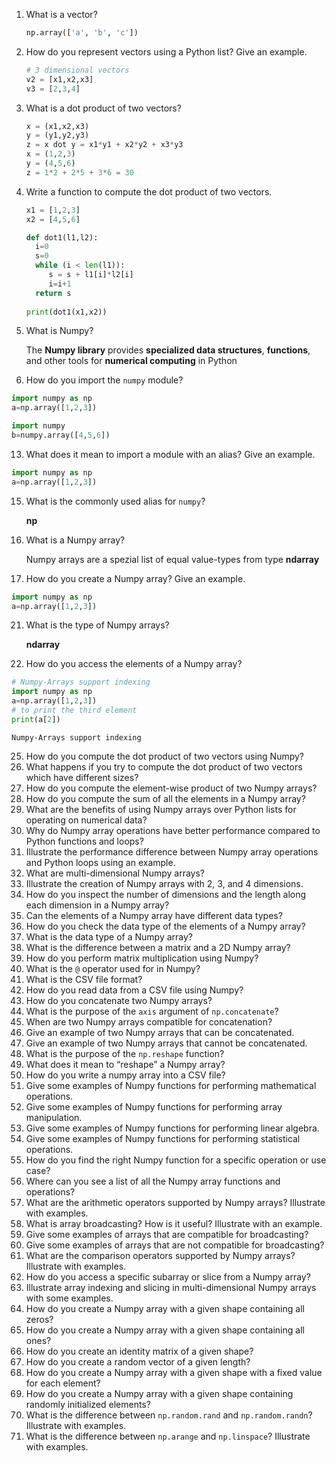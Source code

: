 1. What is a vector?
   ```python
   np.array(['a', 'b', 'c'])
   ```
3. How do you represent vectors using a Python list? Give an example.
   ```python
   # 3 dimensional vectors
   v2 = [x1,x2,x3]
   v3 = [2,3,4]
   ```
5. What is a dot product of two vectors?
   ```python
   x = (x1,x2,x3)
   y = (y1,y2,y3)
   z = x dot y = x1*y1 + x2*y2 + x3*y3
   x = (1,2,3)
   y = (4,5,6)
   z = 1*2 + 2*5 + 3*6 = 30
   ```
7. Write a function to compute the dot product of two vectors.
   ```python
   x1 = [1,2,3]
   x2 = [4,5,6]

   def dot1(l1,l2):
     i=0
     s=0
     while (i < len(l1)):
        s = s + l1[i]*l2[i]
        i=i+1
     return s
    
   print(dot1(x1,x2))
   ```
9. What is Numpy?
   
   The **Numpy library** provides **specialized data structures**, **functions**, and other tools for **numerical computing** in Python
   
11. How do you import the `numpy` module?
   ```python
   import numpy as np
   a=np.array([1,2,3])
   ```
   ```python
   import numpy
   b=numpy.array([4,5,6])
   ```
13. What does it mean to import a module with an alias? Give an example.
   ```python
   import numpy as np
   a=np.array([1,2,3])
   ```
15. What is the commonly used alias for `numpy`?
    
    **np**
17. What is a Numpy array?
    
    Numpy arrays are a spezial list of equal value-types from type **ndarray**
19. How do you create a Numpy array? Give an example.
   ```python
   import numpy as np
   a=np.array([1,2,3])
   ```
21. What is the type of Numpy arrays?

    **ndarray**
23. How do you access the elements of a Numpy array?
   ```python
   # Numpy-Arrays support indexing
   import numpy as np
   a=np.array([1,2,3])
   # to print the third element
   print(a[2])
   ```
    Numpy-Arrays support indexing
25. How do you compute the dot product of two vectors using Numpy?
26. What happens if you try to compute the dot product of two vectors which have different sizes?
27. How do you compute the element-wise product of two Numpy arrays?
28. How do you compute the sum of all the elements in a Numpy array?
29. What are the benefits of using Numpy arrays over Python lists for operating on numerical data?
30. Why do Numpy array operations have better performance compared to Python functions and loops?
31. Illustrate the performance difference between Numpy array operations and Python loops using an example.
32. What are multi-dimensional Numpy arrays?
33. Illustrate the creation of Numpy arrays with 2, 3, and 4 dimensions.
34. How do you inspect the number of dimensions and the length along each dimension in a Numpy array?
35. Can the elements of a Numpy array have different data types?
36. How do you check the data type of the elements of a Numpy array?
37. What is the data type of a Numpy array?
38. What is the difference between a matrix and a 2D Numpy array?
39. How do you perform matrix multiplication using Numpy?
40. What is the `@` operator used for in Numpy?
41. What is the CSV file format?
42. How do you read data from a CSV file using Numpy?
43. How do you concatenate two Numpy arrays?
44. What is the purpose of the `axis` argument of `np.concatenate`?
45. When are two Numpy arrays compatible for concatenation?
46. Give an example of two Numpy arrays that can be concatenated.
47. Give an example of two Numpy arrays that cannot be concatenated.
48. What is the purpose of the `np.reshape` function?
49. What does it mean to “reshape” a Numpy array?
50. How do you write a numpy array into a CSV file?
51. Give some examples of Numpy functions for performing mathematical operations.
52. Give some examples of Numpy functions for performing array manipulation.
53. Give some examples of Numpy functions for performing linear algebra.
54. Give some examples of Numpy functions for performing statistical operations.
55. How do you find the right Numpy function for a specific operation or use case?
56. Where can you see a list of all the Numpy array functions and operations?
57. What are the arithmetic operators supported by Numpy arrays? Illustrate with examples.
58. What is array broadcasting? How is it useful? Illustrate with an example.
59. Give some examples of arrays that are compatible for broadcasting?
60. Give some examples of arrays that are not compatible for broadcasting?
61. What are the comparison operators supported by Numpy arrays? Illustrate with examples.
62. How do you access a specific subarray or slice from a Numpy array?
63. Illustrate array indexing and slicing in multi-dimensional Numpy arrays with some examples.
64. How do you create a Numpy array with a given shape containing all zeros?
65. How do you create a Numpy array with a given shape containing all ones?
66. How do you create an identity matrix of a given shape?
67. How do you create a random vector of a given length?
68. How do you create a Numpy array with a given shape with a fixed value for each element?
69. How do you create a Numpy array with a given shape containing randomly initialized elements?
70. What is the difference between `np.random.rand` and `np.random.randn`? Illustrate with examples.
71. What is the difference between `np.arange` and `np.linspace`? Illustrate with examples.
